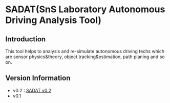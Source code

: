 # SADAT(SnS Laboratory Autonomous Driving Analysis Tool)

## Introduction

This tool helps to analysis and re-simulate autonomous driving techs which are sensor physics&theory, object tracking&estimation, path planing and so on.

## Version Information
- v0.2 : [SADAT v0.2](http://itgit.cu.ac.kr/AutonomousDriving/SADAT/post/5)
- v0.1
